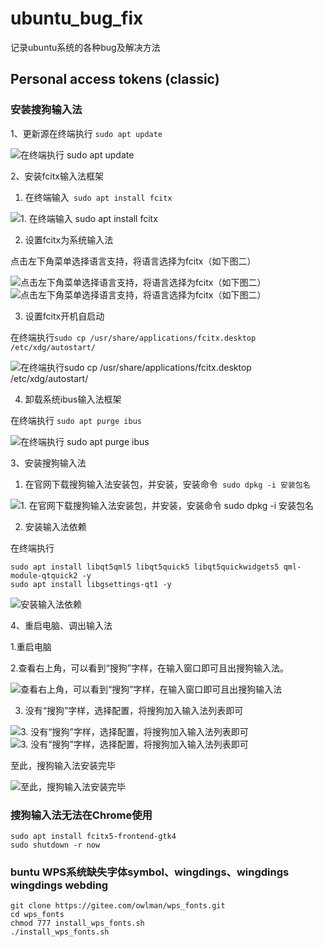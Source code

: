 # ubuntu_bug_fix

记录ubuntu系统的各种bug及解决方法

## Personal access tokens (classic)

### 安装搜狗输入法

1、更新源在终端执行 `sudo apt update`

![在终端执行 sudo apt update](https://ife.gtimg.com/build/client/official-website/assets/help5_44adebb.png)

2、安装fcitx输入法框架

1. 在终端输入` sudo apt install fcitx`

![1. 在终端输入 sudo apt install fcitx](https://ife.gtimg.com/build/client/official-website/assets/help6_265ae97.png)

2. 设置fcitx为系统输入法

点击左下角菜单选择语言支持，将语言选择为fcitx（如下图二）

![点击左下角菜单选择语言支持，将语言选择为fcitx（如下图二）](https://ife.gtimg.com/build/client/official-website/assets/help7_75a750e.png)![点击左下角菜单选择语言支持，将语言选择为fcitx（如下图二）](https://ife.gtimg.com/build/client/official-website/assets/help8_4616bd2.png)

3. 设置fcitx开机自启动

在终端执行`sudo cp /usr/share/applications/fcitx.desktop /etc/xdg/autostart/`

![在终端执行sudo cp /usr/share/applications/fcitx.desktop /etc/xdg/autostart/](https://ife.gtimg.com/build/client/official-website/assets/help9_6bb3da9.png)

4. 卸载系统ibus输入法框架

在终端执行 `sudo apt purge ibus`

![在终端执行 sudo apt purge ibus](https://ife.gtimg.com/build/client/official-website/assets/help10_e57ff8c.png)

3、安装搜狗输入法

1. 在官网下载搜狗输入法安装包，并安装，安装命令` sudo dpkg -i 安装包名`

![1. 在官网下载搜狗输入法安装包，并安装，安装命令 sudo dpkg -i 安装包名](https://ife.gtimg.com/build/client/official-website/assets/help11_17ff7e6.png)

2. 安装输入法依赖

在终端执行

```shell
sudo apt install libqt5qml5 libqt5quick5 libqt5quickwidgets5 qml-module-qtquick2 -y
sudo apt install libgsettings-qt1 -y
```

![安装输入法依赖](https://ife.gtimg.com/build/client/official-website/assets/help12_65c2433.png)

4、重启电脑、调出输入法

1.重启电脑

2.查看右上角，可以看到“搜狗”字样，在输入窗口即可且出搜狗输入法。

![查看右上角，可以看到“搜狗”字样，在输入窗口即可且出搜狗输入法](https://ife.gtimg.com/build/client/official-website/assets/help13_1c410df.png)

3. 没有“搜狗”字样，选择配置，将搜狗加入输入法列表即可

![3. 没有“搜狗”字样，选择配置，将搜狗加入输入法列表即可](https://ife.gtimg.com/build/client/official-website/assets/help14_90ff0c1.png)![3. 没有“搜狗”字样，选择配置，将搜狗加入输入法列表即可](https://ife.gtimg.com/build/client/official-website/assets/help15_09f3f5a.png)

至此，搜狗输入法安装完毕

![至此，搜狗输入法安装完毕](https://ife.gtimg.com/build/client/official-website/assets/help16_56116dc.png)



### 搜狗输入法无法在Chrome使用

```shell
sudo apt install fcitx5-frontend-gtk4
sudo shutdown -r now
```



### buntu WPS系统缺失字体symbol、wingdings、wingdings wingdings webding

```shell
git clone https://gitee.com/owlman/wps_fonts.git
cd wps_fonts
chmod 777 install_wps_fonts.sh 
./install_wps_fonts.sh
```


